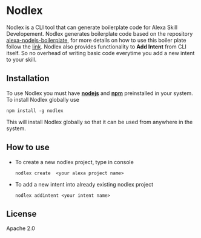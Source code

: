 # Nodlex

Nodlex is a CLI tool that can generate boilerplate code for Alexa Skill Developement. Nodlex generates boilerplate code based on the repository [alexa-nodejs-boilerplate](https://github.com/as-ajitsingh/alexa-nodejs-boilerplate.git), for more details on how to use this boiler plate follow the [link](https://github.com/as-ajitsingh/alexa-nodejs-boilerplate/blob/master/README.md). Nodlex also provides functionality to **Add Intent** from CLI itself. So no overhead of writing basic code everytime you add a new intent to your skill. 

## Installation
  
 To use Nodlex you must have [**nodejs**](https://nodejs.org/) and [**npm**](https://nodejs.org/) preinstalled in your system. To install Nodlex globally use 

   `npm install -g nodlex`

This will install Nodlex globally so that it can be used from anywhere in the system.

## How to use

 - To create a new nodlex project, type in console  

    `nodlex create  <your alexa project name>`

 - To add a new intent into already existing nodlex project

    `nodlex addintent <your intent name>`

## License

Apache 2.0